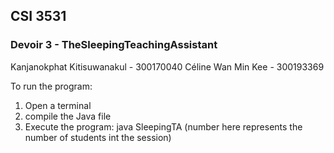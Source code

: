 ## CSI 3531
### Devoir 3 - TheSleepingTeachingAssistant
Kanjanokphat Kitisuwanakul - 300170040
Céline Wan Min Kee - 300193369

To run the program:
1. Open a terminal
2. compile the Java file
3. Execute the program: java SleepingTA <number> (number here represents the number of students int the session)

